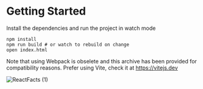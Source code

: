 # Getting Started
Install the dependencies and run the project in watch mode
```
npm install
npm run build # or watch to rebuild on change
open index.html
```
Note that using Webpack is obselete and this archive has been provided
for compatibility reasons. Prefer using Vite, check it at https://vitejs.dev

![ReactFacts (1)](https://github.com/user-attachments/assets/7e4b66db-7fe6-4a01-a5c2-e31b4fa21b3c)

